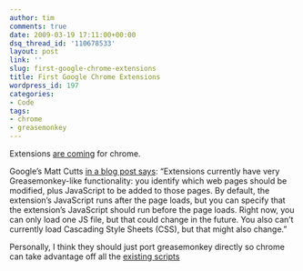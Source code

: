 ```yaml
---
author: tim
comments: true
date: 2009-03-19 17:11:00+00:00
dsq_thread_id: '110678533'
layout: post
link: ''
slug: first-google-chrome-extensions
title: First Google Chrome Extensions
wordpress_id: 197
categories:
- Code
tags:
- chrome
- greasemonkey
---
```


Extensions [are coming](http://dev.chromium.org/developers/design-documents/extensions/howto) for chrome.  
  
Google’s Matt Cutts [in a blog post says](http://www.mattcutts.com/blog/write-chrome-extension/): “Extensions currently have very Greasemonkey-like
functionality: you identify which web pages should be modified, plus
JavaScript to be added to those pages. By default, the extension’s JavaScript
runs after the page loads, but you can specify that the extension’s JavaScript
should run before the page loads. Right now, you can only load one JS file,
but that could change in the future. You also can’t currently load Cascading
Style Sheets (CSS), but that might also change.”  
  
Personally, I think they should just port greasemonkey directly so chrome can
take advantage off all the [existing scripts
](http://userscripts.org/)